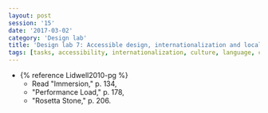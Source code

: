 ```yaml
--- 
layout: post 
session: '15' 
date: '2017-03-02' 
category: 'Design lab' 
title: 'Design lab 7: Accessible design, internationalization and localization' 
tags: [tasks, accessibility, internationalization, culture, language, context, i18n, l10n] 
--- 
```


  - {% reference Lidwell2010-pg %}
    - Read "Immersion," p. 134,
    - "Performance Load," p. 178,
    - "Rosetta Stone," p. 206.

<excerpt/>
